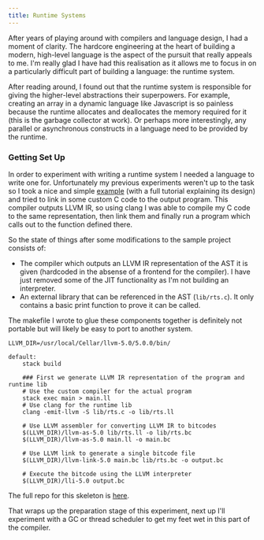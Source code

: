 ```yaml
---
title: Runtime Systems
---
```


After years of playing around with compilers and language design, I had a moment of clarity. The hardcore
engineering at the heart of building a modern, high-level language is the aspect of the pursuit that really
appeals to me. I'm really glad I have had this realisation as it allows me to focus in on a particularly
difficult part of building a language: the runtime system.

After reading around, I found out that the runtime system is responsible for giving the higher-level abstractions
their superpowers. For example, creating an array in a dynamic language like Javascript is so painless because
the runtime allocates and deallocates the memory required for it (this is the garbage collector at work). Or
perhaps more interestingly, any parallel or asynchronous constructs in a language need to be provided by the
runtime.

### Getting Set Up

In order to experiment with writing a runtime system I needed a language to write one for. Unfortunately my previous
experiments weren't up to the task so I took a nice and simple [example](http://www.stephendiehl.com/llvm/)
(with a full tutorial explaining its design) and tried to link in some custom C code to the output program. This
compiler outputs LLVM IR, so using clang I was able to compile my C code to the same representation, then link them
and finally run a program which calls out to the function defined there.

So the state of things after some modifications to the sample project consists of:

 - The compiler which outputs an LLVM IR representation of the AST it is given (hardcoded in the absense
   of a frontend for the compiler). I have just removed some of the JIT functionality as I'm not building
   an interpreter.
 - An external library that can be referenced in the AST (`lib/rts.c`). It only contains a basic print
   function to prove it can be called.

The makefile I wrote to glue these components together is definitely not portable but will likely be easy to
port to another system.

```
LLVM_DIR=/usr/local/Cellar/llvm-5.0/5.0.0/bin/

default:
	stack build

	### First we generate LLVM IR representation of the program and runtime lib
	# Use the custom compiler for the actual program
	stack exec main > main.ll
	# Use clang for the runtime lib
	clang -emit-llvm -S lib/rts.c -o lib/rts.ll

	# Use LLVM assembler for converting LLVM IR to bitcodes
	$(LLVM_DIR)/llvm-as-5.0 lib/rts.ll -o lib/rts.bc
	$(LLVM_DIR)/llvm-as-5.0 main.ll -o main.bc

	# Use LLVM link to generate a single bitcode file
	$(LLVM_DIR)/llvm-link-5.0 main.bc lib/rts.bc -o output.bc

	# Execute the bitcode using the LLVM interpreter
	$(LLVM_DIR)/lli-5.0 output.bc
```

The full repo for this skeleton is [here](https://github.com/jtfell/compiler-llvm/tree/94ac4332aff49874979bce4460fc506492a7e14b).

That wraps up the preparation stage of this experiment, next up I'll experiment with a GC or thread scheduler to get my feet wet
in this part of the compiler.
